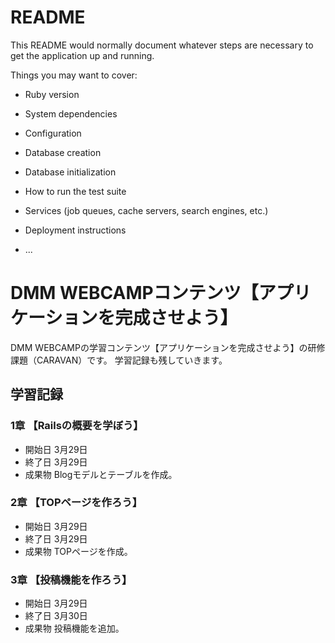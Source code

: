 # README

This README would normally document whatever steps are necessary to get the
application up and running.

Things you may want to cover:

* Ruby version

* System dependencies

* Configuration

* Database creation

* Database initialization

* How to run the test suite

* Services (job queues, cache servers, search engines, etc.)

* Deployment instructions

* ...

# DMM WEBCAMPコンテンツ【アプリケーションを完成させよう】
DMM WEBCAMPの学習コンテンツ【アプリケーションを完成させよう】の研修課題（CARAVAN）です。
学習記録も残していきます。

## 学習記録
### 1章 【Railsの概要を学ぼう】
- 開始日 3月29日
- 終了日 3月29日
- 成果物 Blogモデルとテーブルを作成。

### 2章 【TOPページを作ろう】
- 開始日 3月29日
- 終了日 3月29日
- 成果物 TOPページを作成。

### 3章 【投稿機能を作ろう】
- 開始日 3月29日
- 終了日 3月30日
- 成果物 投稿機能を追加。